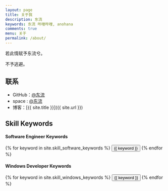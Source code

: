 ```yaml
---
layout: page
title: 关于我
description: 东流
keywords: 东流 哔哩哔哩, anohana
comments: true
menu: 关于
permalink: /about/
---
```


若此情赋予东流兮。

不予逃避。

## 联系

* GitHub：[@东流](https://github.com/zoooozz)
* space : [@东流](http://space.bilibili.com/8746433)
* 博客：[{{ site.title }}]({{ site.url }})



## Skill Keywords

#### Software Engineer Keywords
<div class="btn-inline">
    {% for keyword in site.skill_software_keywords %}
    <button class="btn btn-outline" type="button">{{ keyword }}</button>
    {% endfor %}
</div>

#### Windows Developer Keywords
<div class="btn-inline">
    {% for keyword in site.skill_windows_keywords %}
    <button class="btn btn-outline" type="button">{{ keyword }}</button>
    {% endfor %}
</div>
